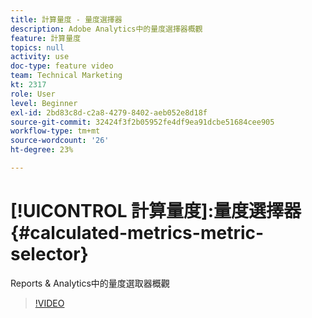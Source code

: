 ```yaml
---
title: 計算量度 - 量度選擇器
description: Adobe Analytics中的量度選擇器概觀
feature: 計算量度
topics: null
activity: use
doc-type: feature video
team: Technical Marketing
kt: 2317
role: User
level: Beginner
exl-id: 2bd83c8d-c2a8-4279-8402-aeb052e8d18f
source-git-commit: 32424f3f2b05952fe4df9ea91dcbe51684cee905
workflow-type: tm+mt
source-wordcount: '26'
ht-degree: 23%

---
```


# [!UICONTROL 計算量度]:量度選擇器 {#calculated-metrics-metric-selector}

Reports &amp; Analytics中的量度選取器概觀

>[!VIDEO](https://video.tv.adobe.com/v/25410/?quality=12)

